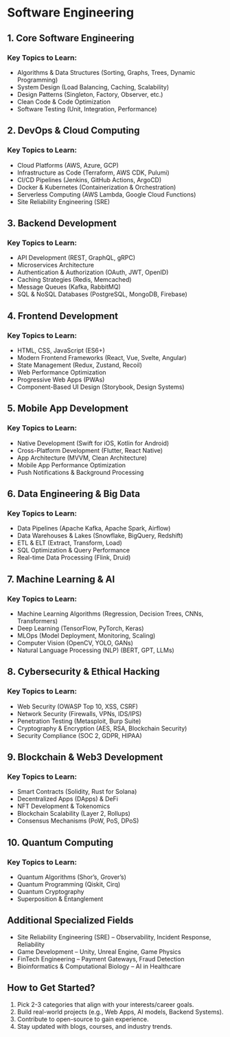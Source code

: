 # Software Engineering

## 1. Core Software Engineering
### Key Topics to Learn:
- Algorithms & Data Structures (Sorting, Graphs, Trees, Dynamic Programming)
- System Design (Load Balancing, Caching, Scalability)
- Design Patterns (Singleton, Factory, Observer, etc.)
- Clean Code & Code Optimization
- Software Testing (Unit, Integration, Performance)

## 2. DevOps & Cloud Computing
### Key Topics to Learn:
- Cloud Platforms (AWS, Azure, GCP)
- Infrastructure as Code (Terraform, AWS CDK, Pulumi)
- CI/CD Pipelines (Jenkins, GitHub Actions, ArgoCD)
- Docker & Kubernetes (Containerization & Orchestration)
- Serverless Computing (AWS Lambda, Google Cloud Functions)
- Site Reliability Engineering (SRE)

## 3. Backend Development
### Key Topics to Learn:
- API Development (REST, GraphQL, gRPC)
- Microservices Architecture
- Authentication & Authorization (OAuth, JWT, OpenID)
- Caching Strategies (Redis, Memcached)
- Message Queues (Kafka, RabbitMQ)
- SQL & NoSQL Databases (PostgreSQL, MongoDB, Firebase)

## 4. Frontend Development
### Key Topics to Learn:
- HTML, CSS, JavaScript (ES6+)
- Modern Frontend Frameworks (React, Vue, Svelte, Angular)
- State Management (Redux, Zustand, Recoil)
- Web Performance Optimization
- Progressive Web Apps (PWAs)
- Component-Based UI Design (Storybook, Design Systems)

## 5. Mobile App Development
### Key Topics to Learn:
- Native Development (Swift for iOS, Kotlin for Android)
- Cross-Platform Development (Flutter, React Native)
- App Architecture (MVVM, Clean Architecture)
- Mobile App Performance Optimization
- Push Notifications & Background Processing

## 6. Data Engineering & Big Data
### Key Topics to Learn:
- Data Pipelines (Apache Kafka, Apache Spark, Airflow)
- Data Warehouses & Lakes (Snowflake, BigQuery, Redshift)
- ETL & ELT (Extract, Transform, Load)
- SQL Optimization & Query Performance
- Real-time Data Processing (Flink, Druid)

## 7. Machine Learning & AI
### Key Topics to Learn:
- Machine Learning Algorithms (Regression, Decision Trees, CNNs, Transformers)
- Deep Learning (TensorFlow, PyTorch, Keras)
- MLOps (Model Deployment, Monitoring, Scaling)
- Computer Vision (OpenCV, YOLO, GANs)
- Natural Language Processing (NLP) (BERT, GPT, LLMs)

## 8. Cybersecurity & Ethical Hacking
### Key Topics to Learn:
- Web Security (OWASP Top 10, XSS, CSRF)
- Network Security (Firewalls, VPNs, IDS/IPS)
- Penetration Testing (Metasploit, Burp Suite)
- Cryptography & Encryption (AES, RSA, Blockchain Security)
- Security Compliance (SOC 2, GDPR, HIPAA)

## 9. Blockchain & Web3 Development
### Key Topics to Learn:
- Smart Contracts (Solidity, Rust for Solana)
- Decentralized Apps (DApps) & DeFi
- NFT Development & Tokenomics
- Blockchain Scalability (Layer 2, Rollups)
- Consensus Mechanisms (PoW, PoS, DPoS)

## 10. Quantum Computing
### Key Topics to Learn:
- Quantum Algorithms (Shor’s, Grover’s)
- Quantum Programming (Qiskit, Cirq)
- Quantum Cryptography
- Superposition & Entanglement

## Additional Specialized Fields
- Site Reliability Engineering (SRE) – Observability, Incident Response, Reliability
- Game Development – Unity, Unreal Engine, Game Physics
- FinTech Engineering – Payment Gateways, Fraud Detection
- Bioinformatics & Computational Biology – AI in Healthcare

## How to Get Started?
1. Pick 2-3 categories that align with your interests/career goals.
2. Build real-world projects (e.g., Web Apps, AI models, Backend Systems).
3. Contribute to open-source to gain experience.
4. Stay updated with blogs, courses, and industry trends.
